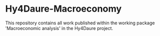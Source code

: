 # Hy4Daure-Macroeconomy
This repository contains all work published within the working package 'Macroeconomic analysis' in the Hy4Daure project.
